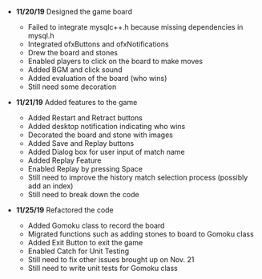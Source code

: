 - **11/20/19** Designed the game board
  - Failed to integrate mysqlc++.h because missing dependencies in mysql.h
  - Integrated ofxButtons and ofxNotifications
  - Drew the board and stones
  - Enabled players to click on the board to make moves
  - Added BGM and click sound
  - Added evaluation of the board (who wins)
  - Still need some decoration

- **11/21/19** Added features to the game
  - Added Restart and Retract buttons
  - Added desktop notification indicating who wins
  - Decorated the board and stone with images
  - Added Save and Replay buttons
  - Added Dialog box for user input of match name
  - Added Replay Feature
  - Enabled Replay by pressing Space
  - Still need to improve the history match selection process (possibly add an index)
  - Still need to break down the code

- **11/25/19** Refactored the code
  - Added Gomoku class to record the board
  - Migrated functions such as adding stones to board to Gomoku class
  - Added Exit Button to exit the game
  - Enabled Catch for Unit Testing
  - Still need to fix other issues brought up on Nov. 21
  - Still need to write unit tests for Gomoku class
